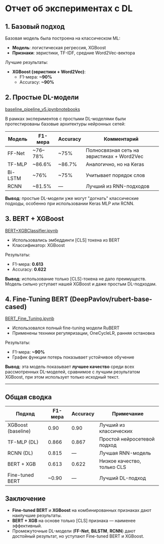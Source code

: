 # Отчет об экспериментах с DL

## 1. Базовый подход

Базовая модель была построена на классическом ML:
- **Модель**: логистическая регрессия, XGBoost
- **Признаки**: эвристики, TF-IDF, средние Word2Vec-вектора

Лучшие результаты:
- **XGBoost (эвристики + Word2Vec)**:  
  - F1-мера: **~90%**  
  - Accuracy: **~90%**

## 2. Простые DL-модели

[baseline_pipeline_v5.ipynb](notebooks/baseline_pipeline_v5.ipynb)[notebooks](notebooks)

В рамках экспериментов с простыми DL-моделями были протестированы базовые архитектуры нейронных сетей:

| Модель  | F1-мера | Accuracy | Комментарий                         |
|---------|--------|--------|-------------------------------------|
| FF-Net  | ~76–78% | ~75%   | Полносвязная сеть на эвристиках + Word2Vec |
| TF-MLP  | ~86.6% | ~86.7% | Аналогично, но на Keras             |
| Bi-LSTM | ~76%   | ~75%   | Учитывает порядок слов              |
| RCNN    | ~81.5% | —      | Лучший из RNN-подходов              |

**Вывод**: простые DL-модели уже могут "догнать" классические подходы, особенно при использовании Keras MLP или RCNN.

## 3. BERT + XGBoost

[BERT+XGBClassifier.ipynb](notebooks/BERT%2BXGBClassifier.ipynb)

- Использовались эмбеддинги [CLS] токена из BERT
- Классификатор: XGBoost

Результаты:
- F1-мера: **0.613**
- Accuracy: **0.622**

**Вывод**: использование только [CLS]-токена не дало преимуществ. Модель сильно уступает нашей XGBoost и даже простым DL-подходам.

## 4. Fine-Tuning BERT (DeepPavlov/rubert-base-cased)

[BERT_Fine_Tuning.ipynb](notebooks/BERT_Fine_Tuning.ipynb)

- Использовался полный fine-tuning модели RuBERT
- Применены техники регуляризации, OneCycleLR, ранняя остановка

Результаты:
- F1-мера: **~90%**
- График функции потерь показывает устойчивое обучение

**Вывод**: эта модель показывает **лучшее качество** среди всех рассмотренных DL-моделей, сравнимое с лучшим результатом XGBoost, при этом использует только исходный текст.

---

## Общая сводка

| Подход                 | F1-мера | Accuracy | Примечание |
|------------------------|------|----------|------------|
| XGBoost (baseline)     | 0.90 | 0.90     | Лучший из классических |
| TF-MLP (DL)            | 0.866 | 0.867    | Простой нейросетевой подход |
| RCNN (DL)              | 0.815 | —        | Лучшая RNN-модель |
| BERT + XGB             | 0.613 | 0.622    | Низкое качество, только CLS |
| Fine-tuned BERT        | ~0.90 | —        | Лучший DL-подход |

## Заключение

- **Fine-tuned BERT** и **XGBoost** на комбинированных признаках дают наилучшие результаты.
- **BERT + XGB** на основе только [CLS] признака — наименее эффективный.
- Промежуточные DL-модели (**FF-Net**, **BiLSTM**, **RCNN**) дают достойный результат, но уступают Fine-tuned BERT и XGBoost.
